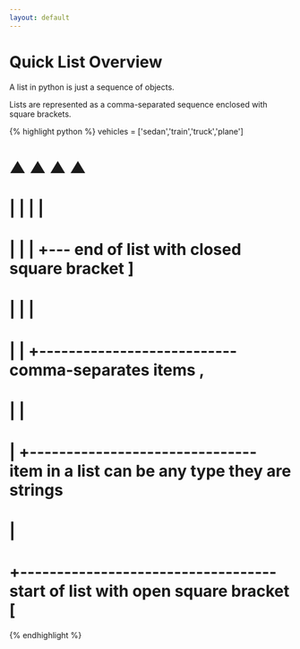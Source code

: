 ```yaml
---
layout: default
---
```


# Quick List Overview

A list in python is just a sequence of objects.

Lists are represented as a comma-separated sequence enclosed with square brackets.

{% highlight python %}
vehicles = ['sedan','train','truck','plane']
#          ▲   ▲   ▲                       ▲
#          |   |   |                       |
#          |   |   |                       +--- end of list with closed square bracket ]
#          |   |   |
#          |   |   +--------------------------- comma-separates items ,
#          |   |
#          |   +------------------------------- item in a list can be any type they are strings
#          |
#          +----------------------------------- start of list with open square bracket [

{% endhighlight %}

